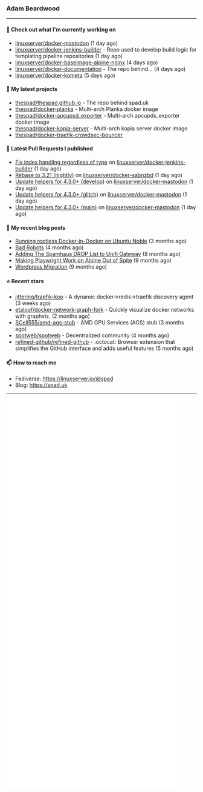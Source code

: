 ### Adam Beardwood
---
#### 👷 Check out what I'm currently working on

- [linuxserver/docker-mastodon](https://github.com/linuxserver/docker-mastodon) (1 day ago)
- [linuxserver/docker-jenkins-builder](https://github.com/linuxserver/docker-jenkins-builder) - Repo used to develop build logic for templating pipeline repositories (1 day ago)
- [linuxserver/docker-baseimage-alpine-nginx](https://github.com/linuxserver/docker-baseimage-alpine-nginx) (4 days ago)
- [linuxserver/docker-documentation](https://github.com/linuxserver/docker-documentation) - The repo behind... (4 days ago)
- [linuxserver/docker-kometa](https://github.com/linuxserver/docker-kometa) (5 days ago)

#### 🌱 My latest projects

- [thespad/thespad.github.io](https://github.com/thespad/thespad.github.io) - The repo behind spad.uk
- [thespad/docker-planka](https://github.com/thespad/docker-planka) - Multi-arch Planka docker image
- [thespad/docker-apcupsd_exporter](https://github.com/thespad/docker-apcupsd_exporter) - Multi-arch apcupds_exporter docker image
- [thespad/docker-kopia-server](https://github.com/thespad/docker-kopia-server) - Multi-arch kopia server docker image 
- [thespad/docker-traefik-crowdsec-bouncer](https://github.com/thespad/docker-traefik-crowdsec-bouncer)

#### 🔨 Latest Pull Requests I published

- [Fix index handling regardless of type](https://github.com/linuxserver/docker-jenkins-builder/pull/320) on [linuxserver/docker-jenkins-builder](https://github.com/linuxserver/docker-jenkins-builder) (1 day ago)
- [Rebase to 3.21 (nightly)](https://github.com/linuxserver/docker-sabnzbd/pull/241) on [linuxserver/docker-sabnzbd](https://github.com/linuxserver/docker-sabnzbd) (1 day ago)
- [Update helpers for 4.3.0&#43; (develop)](https://github.com/linuxserver/docker-mastodon/pull/108) on [linuxserver/docker-mastodon](https://github.com/linuxserver/docker-mastodon) (1 day ago)
- [Update helpers for 4.3.0&#43; (glitch)](https://github.com/linuxserver/docker-mastodon/pull/107) on [linuxserver/docker-mastodon](https://github.com/linuxserver/docker-mastodon) (1 day ago)
- [Update helpers for 4.3.0&#43; (main)](https://github.com/linuxserver/docker-mastodon/pull/106) on [linuxserver/docker-mastodon](https://github.com/linuxserver/docker-mastodon) (1 day ago)

#### 📜 My recent blog posts

- [Running rootless Docker-in-Docker on Ubuntu Noble](https://www.spad.uk/posts/rootless-dind-noble/) (3 months ago)
- [Bad Robots](https://www.spad.uk/posts/bad-robots/) (4 months ago)
- [Adding The Spamhaus DROP List to Unifi Gateway](https://www.spad.uk/posts/adding-spamhaus-drop-list-to-unifi-gateway/) (8 months ago)
- [Making Playwright Work on Alpine Out of Spite](https://www.spad.uk/posts/making-playwright-work-on-alpine-out-of-spite/) (9 months ago)
- [Wordpress Migration](https://www.spad.uk/posts/wordpress-migration/) (9 months ago)

#### ⭐ Recent stars

- [jittering/traefik-kop](https://github.com/jittering/traefik-kop) - A dynamic docker-&gt;redis-&gt;traefik discovery agent (3 weeks ago)
- [etaloof/docker-network-graph-fork](https://github.com/etaloof/docker-network-graph-fork) - Quickly visualize docker networks with graphviz. (2 months ago)
- [SCell555/amd-ags-stub](https://github.com/SCell555/amd-ags-stub) - AMD GPU Services (AGS) stub (3 months ago)
- [spotweb/spotweb](https://github.com/spotweb/spotweb) - Decentralized community (4 months ago)
- [refined-github/refined-github](https://github.com/refined-github/refined-github) - :octocat: Browser extension that simplifies the GitHub interface and adds useful features (5 months ago)

#### 📫 How to reach me
- Fediverse: https://linuxserver.io/@spad
- Blog: https://spad.uk
---
<img src="https://raw.githubusercontent.com/thespad/thespad/main/github-metrics.svg">
